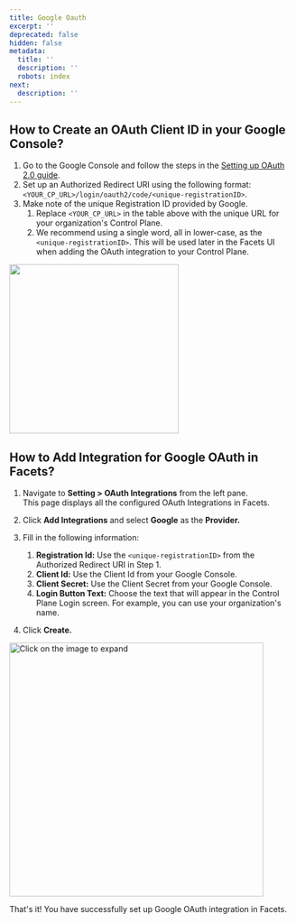 ```yaml
---
title: Google Oauth
excerpt: ''
deprecated: false
hidden: false
metadata:
  title: ''
  description: ''
  robots: index
next:
  description: ''
---
```

## How to Create an OAuth Client ID in your Google Console?

1. Go to the Google Console and follow the steps in the [Setting up OAuth 2.0 guide](https://support.google.com/cloud/answer/6158849).
2. Set up an Authorized Redirect URI using the following format: `<YOUR_CP_URL>/login/oauth2/code/<unique-registrationID>`.
3. Make note of the unique Registration ID provided by Google.
   1. Replace `<YOUR_CP_URL>` in the table above with the unique URL for your organization's Control Plane.
   2. We recommend using a single word, all in lower-case, as the `<unique-registrationID>`. This will be used later in the Facets UI when adding the OAuth integration to your Control Plane.

<Image align="center" className="border" width="300px" border={true} src="https://files.readme.io/700bc57-google-oauth.png" />

## How to Add Integration for Google OAuth in Facets?

1. Navigate to **Setting > OAuth Integrations** from the left pane.\
   This page displays all the configured OAuth Integrations in Facets.
2. Click **Add Integrations** and select **Google** as the **Provider.**
3. Fill in the following information:

   1. **Registration Id:** Use the `<unique-registrationID>` from the Authorized Redirect URI in Step 1.
   2. **Client Id:** Use the Client Id from your Google Console.
   3. **Client Secret:** Use the Client Secret from your Google Console.
   4. **Login Button Text:** Choose the text that will appear in the Control Plane Login screen. For example, you can use your organization's name.
4. Click **Create.**

<Image alt="Click on the image to expand" align="center" width="450px" border={true} src="https://files.readme.io/7dd03af-image.png" />

That's it! You have successfully set up Google OAuth integration in Facets.
